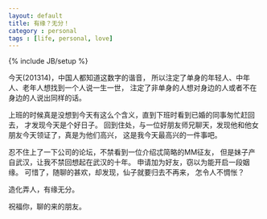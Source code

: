 ```yaml
---
layout: default
title: 有缘？无分！
category : personal
tags : [life, personal, love]
---
```

{% include JB/setup %}

今天(201314)，中国人都知道这数字的谐音，
所以注定了单身的年轻人、中年人、老年人想找到一个人说一生一世，
注定了非单身的人想对身边的人或者不在身边的人说出同样的话。

上班的时候真是没想到今天有这么个含义，直到下班时看到已婚的同事匆忙赶回去，
才发现今天是个好日子。
回到住处，与一位好朋友师兄聊天，发现他和他女朋友今天领证了，真是为他们高兴，
这是我今天最高兴的一件事吧。

忍不住上了一下公司的论坛，不禁看到一位介绍忒简略的MM征友，
但是妹子产自武汉，让我不禁回想起在武汉的十年。
申请加为好友，窃以为能开启一段姻缘。
可惜了，随聊的甚欢，却发现，仙子就要归去不再来，
怎令人不惆怅？

造化弄人，有缘无分。

祝福你，聊的来的朋友。
